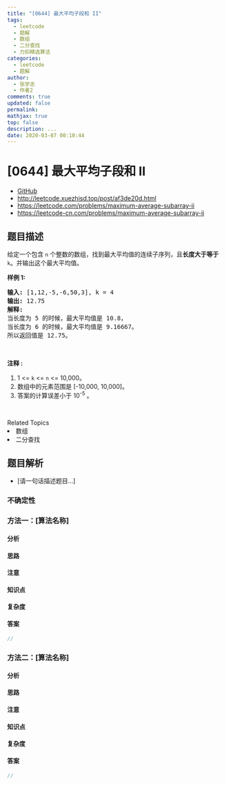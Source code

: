 ```yaml
---
title: "[0644] 最大平均子段和 II"
tags:
  - leetcode
  - 题解
  - 数组
  - 二分查找
  - 力扣精选算法
categories:
  - leetcode
  - 题解
author:
  - 张学志
  - 作者2
comments: true
updated: false
permalink:
mathjax: true
top: false
description: ...
date: 2020-03-07 00:10:44
---
```



# [0644] 最大平均子段和 II
* [GitHub](https://github.com/algoboy101/LeetCodeCrowdsource/tree/master/_posts/QA/%5B0644%5D%20%E6%9C%80%E5%A4%A7%E5%B9%B3%E5%9D%87%E5%AD%90%E6%AE%B5%E5%92%8C%20II.md)
* http://leetcode.xuezhisd.top/post/af3de20d.html
* https://leetcode.com/problems/maximum-average-subarray-ii
* https://leetcode-cn.com/problems/maximum-average-subarray-ii


## 题目描述

<p>给定一个包含 <code>n</code> 个整数的数组，找到最大平均值的连续子序列，且<strong>长度大于等于</strong> <code>k</code>。并输出这个最大平均值。</p>

<p><strong>样例 1:</strong></p>

<pre><strong>输入:</strong> [1,12,-5,-6,50,3], k = 4
<strong>输出:</strong> 12.75
<strong>解释:</strong>
当长度为 5 的时候，最大平均值是 10.8，
当长度为 6 的时候，最大平均值是 9.16667。
所以返回值是 12.75。
</pre>

<p>&nbsp;</p>

<p><strong>注释 :</strong></p>

<ol>
	<li>1 &lt;= <code>k</code> &lt;= <code>n</code> &lt;= 10,000。</li>
	<li>数组中的元素范围是 [-10,000, 10,000]。</li>
	<li>答案的计算误差小于 10<sup>-5</sup>&nbsp;。</li>
</ol>

<p>&nbsp;</p>
<div><div>Related Topics</div><div><li>数组</li><li>二分查找</li></div></div>


## 题目解析
* [请一句话描述题目...]

### 不确定性


### 方法一：[算法名称]

#### 分析

#### 思路

#### 注意

#### 知识点

#### 复杂度

#### 答案

```cpp
//
```


### 方法二：[算法名称]

#### 分析

#### 思路

#### 注意

#### 知识点

#### 复杂度

#### 答案

```cpp
//
```


